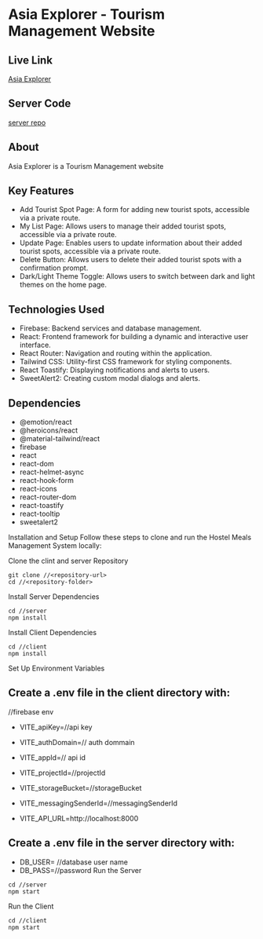 # Asia Explorer - Tourism Management Website

## Live Link
[Asia Explorer](https://b9-a10-asia-explorer-client.web.app/)

## Server Code
[server repo](https://github.com/AmirHossain58/Asia-Explorer-server)
## About

Asia Explorer is a Tourism Management website

## Key Features

- Add Tourist Spot Page: A form for adding new tourist spots, accessible via a private route.
- My List Page: Allows users to manage their added tourist spots, accessible via a private route.
- Update Page: Enables users to update information about their added tourist spots, accessible via a private route.
- Delete Button: Allows users to delete their added tourist spots with a confirmation prompt.
- Dark/Light Theme Toggle: Allows users to switch between dark and light themes on the home page.

## Technologies Used

- Firebase: Backend services and database management.
- React: Frontend framework for building a dynamic and interactive user interface.
- React Router: Navigation and routing within the application.
- Tailwind CSS: Utility-first CSS framework for styling components.
- React Toastify: Displaying notifications and alerts to users.
- SweetAlert2: Creating custom modal dialogs and alerts.

## Dependencies

- @emotion/react
- @heroicons/react
- @material-tailwind/react
- firebase
- react
- react-dom
- react-helmet-async
- react-hook-form
- react-icons
- react-router-dom
- react-toastify
- react-tooltip
- sweetalert2


Installation and Setup
Follow these steps to clone and run the Hostel Meals Management System locally:

Clone the clint and server Repository

```
git clone //<repository-url>
cd //<repository-folder>
```
Install Server Dependencies
```
cd //server
npm install
```
Install Client Dependencies
```
cd //client
npm install
```
Set Up Environment Variables

## Create a .env file in the client directory with:

//firebase env
- VITE_apiKey=//api key
- VITE_authDomain=// auth dommain
- VITE_appId=// api id
- VITE_projectId=//projectId
- VITE_storageBucket=//storageBucket
- VITE_messagingSenderId=//messagingSenderId

- VITE_API_URL=http://localhost:8000


## Create a .env file in the server directory with:

- DB_USER= //database user name
- DB_PASS=//password
Run the Server

```
cd //server
npm start
```
Run the Client
```
cd //client
npm start
```

